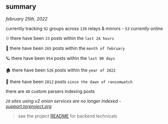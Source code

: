 
## summary
_february 25th, 2022_

currently tracking `92` groups across `130` relays & mirrors - _`53` currently online_

⏲ there have been `33` posts within the `last 24 hours`

🦈 there have been `265` posts within the `month of february`

🪐 there have been `954` posts within the `last 90 days`

🏚 there have been `526` posts within the `year of 2022`

🦕 there have been `2812` posts `since the dawn of ransomwatch`

there are `48` custom parsers indexing posts

_`20` sites using v2 onion services are no longer indexed - [support.torproject.org](https://support.torproject.org/onionservices/v2-deprecation/)_

> see the project [README](https://github.com/thetanz/ransomwatch#ransomwatch--) for backend technicals

